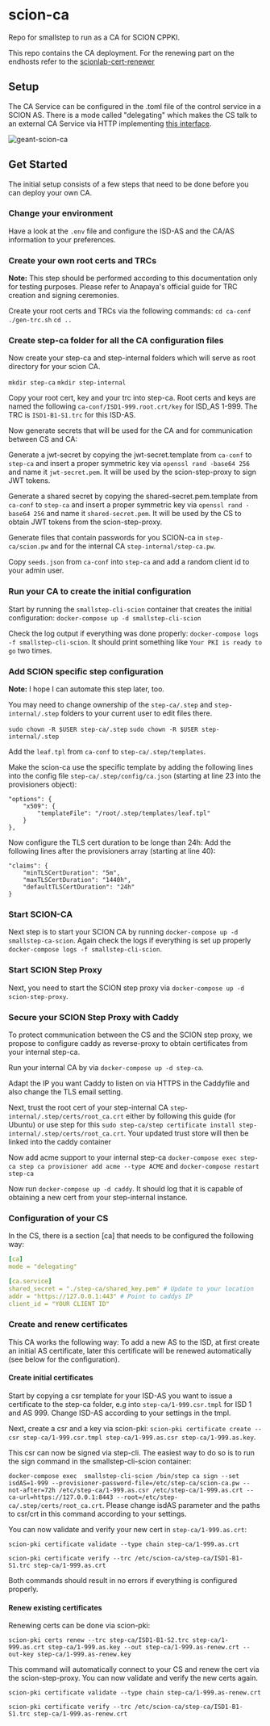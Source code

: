 # scion-ca
Repo for smallstep to run as a CA for SCION CPPKI.

This repo contains the CA deployment. For the renewing part on the endhosts refer to the [scionlab-cert-renewer](https://github.com/netsys-lab/scionlab-cert-renewer)

## Setup
The CA Service can be configured in the .toml file of the control service in a SCION AS. There is a mode called "delegating" which makes the CS talk to an external CA Service via HTTP implementing [this interface](https://github.com/scionproto/scion/blob/master/spec/ca.gen.yml).

![geant-scion-ca](https://user-images.githubusercontent.com/32448709/185569635-a538f8bc-965a-4a6c-a166-1673f2a66b0f.jpg)

## Get Started
The initial setup consists of a few steps that need to be done before you can deploy your own CA.

### Change your environment
Have a look at the `.env` file and configure the ISD-AS and the CA/AS information to your preferences.

### Create your own root certs and TRCs
**Note:** This step should be performed according to this documentation only for testing purposes. Please refer to Anapaya's official guide for TRC creation and signing ceremonies.

Create your root certs and TRCs via the following commands:
`cd ca-conf`
`./gen-trc.sh`
`cd ..`

### Create step-ca folder for all the CA configuration files
Now create your step-ca and step-internal folders which will serve as root directory for your scion CA.

`mkdir step-ca`
`mkdir step-internal`

Copy your root cert, key and your trc into step-ca. Root certs and keys are named the following `ca-conf/ISD1-999.root.crt/key` for ISD_AS 1-999. The TRC is `ISD1-B1-S1.trc` for this ISD-AS.

Now generate secrets that will be used for the CA and for communication between CS and CA:

Generate a jwt-secret by copying the jwt-secret.template from `ca-conf` to `step-ca` and insert a proper symmetric key via `openssl rand -base64 256` and name it `jwt-secret.pem`. It will be used by the scion-step-proxy to sign JWT tokens.

Generate a shared secret by copying the shared-secret.pem.template from `ca-conf` to `step-ca` and insert a proper symmetric key via `openssl rand -base64 256` and name it `shared-secret.pem`. It will be used by the CS to obtain JWT tokens from the scion-step-proxy.

Generate files that contain passwords for you SCION-ca in `step-ca/scion.pw` and for the internal CA `step-internal/step-ca.pw`.

Copy `seeds.json` from `ca-conf` into `step-ca` and add a random client id to your admin user.

### Run your CA to create the initial configuration

Start by running the `smallstep-cli-scion` container that creates the initial configuration: `docker-compose up -d smallstep-cli-scion`

Check the log output if everything was done properly: `docker-compose logs -f smallstep-cli-scion`. It should print something like `Your PKI is ready to go` two times.

### Add SCION specific step configuration
**Note:** I hope I can automate this step later, too.

You may need to change ownership of the `step-ca/.step` and `step-internal/.step` folders to your current user to edit files there.

`sudo chown -R $USER step-ca/.step`
`sudo chown -R $USER step-internal/.step`

Add the `leaf.tpl` from `ca-conf` to `step-ca/.step/templates`.

Make the scion-ca use the specific template by adding the following lines into the config file `step-ca/.step/config/ca.json` (starting at line 23 into the provisioners object):

```
"options": {
    "x509": {
        "templateFile": "/root/.step/templates/leaf.tpl"
    }
},
```

Now configure the TLS cert duration to be longe than 24h: Add the following lines after the provisioners array (starting at line 40):

```
"claims": {
    "minTLSCertDuration": "5m",
    "maxTLSCertDuration": "1440h",
    "defaultTLSCertDuration": "24h"
}
```

### Start SCION-CA 
Next step is to start your SCION CA by running `docker-compose up -d smallstep-ca-scion`. Again check the logs if everything is set up properly `docker-compose logs -f smallstep-cli-scion`.

### Start SCION Step Proxy
Next, you need to start the SCION step proxy via `docker-compose up -d scion-step-proxy`.

### Secure your SCION Step Proxy with Caddy
To protect communication between the CS and the SCION step proxy, we propose to configure caddy as reverse-proxy to obtain certificates from your internal step-ca.

Run your internal CA by via `docker-compose up -d step-ca`.

Adapt the IP you want Caddy to listen on via HTTPS in the Caddyfile and also change the TLS email setting.

Next, trust the root cert of your step-internal CA `step-internal/.step/certs/root_ca.crt` either by following this guide (for Ubuntu) or use step for this `sudo step-ca/step certificate install step-internal/.step/certs/root_ca.crt`. Your updated trust store will then be linked into the caddy container

Now add acme support to your internal step-ca `docker-compose exec step-ca step ca provisioner add acme --type ACME` and `docker-compose restart step-ca`

Now run `docker-compose up -d caddy`. It should log that it is capable of obtaining a new cert from your step-internal instance.

### Configuration of your CS
In the CS, there is a section [ca] that needs to be configured the following way:

```yaml
[ca]
mode = "delegating"

[ca.service]
shared_secret = "./step-ca/shared_key.pem" # Update to your location
addr = "https://127.0.0.1:443" # Point to caddys IP
client_id = "YOUR CLIENT ID"
```

### Create and renew certificates
This CA works the following way: To add a new AS to the ISD, at first create an initial AS certificate, later this certificate will be renewed automatically (see below for the configuration).

#### Create initial certificates
Start by copying a csr template for your ISD-AS you want to issue a certificate to the step-ca folder, e.g into `step-ca/1-999.csr.tmpl` for ISD 1 and AS 999. Change ISD-AS according to your settings in the tmpl.

Next, create a csr and a key via scion-pki: `scion-pki certificate create --csr step-ca/1-999.csr.tmpl step-ca/1-999.as.csr step-ca/1-999.as.key`.

This csr can now be signed via step-cli. The easiest way to do so is to run the sign command in the smallstep-cli-scion container: 

`docker-compose exec  smallstep-cli-scion /bin/step ca sign --set isdAS=1-999 --provisioner-password-file=/etc/step-ca/scion-ca.pw --not-after=72h /etc/step-ca/1-999.as.csr /etc/step-ca/1-999.as.crt --ca-url=https://127.0.0.1:8443 --root=/etc/step-ca/.step/certs/root_ca.crt`. Please change isdAS parameter and the paths to csr/crt in this command according to your settings. 

You can now validate and verify your new cert in `step-ca/1-999.as.crt`:

`scion-pki certificate validate --type chain step-ca/1-999.as.crt`

`scion-pki certificate verify --trc /etc/scion-ca/step-ca/ISD1-B1-S1.trc step-ca/1-999.as.crt`

Both commands should result in no errors if everything is configured properly.

#### Renew existing certificates
Renewing certs can be done via scion-pki:

`scion-pki certs renew --trc step-ca/ISD1-B1-S2.trc step-ca/1-999.as.crt step-ca/1-999.as.key --out step-ca/1-999.as-renew.crt --out-key step-ca/1-999.as-renew.key`

This command will automatically connect to your CS and renew the cert via the scion-step-proxy. You can now validate and verify the new certs again.


`scion-pki certificate validate --type chain step-ca/1-999.as-renew.crt`

`scion-pki certificate verify --trc /etc/scion-ca/step-ca/ISD1-B1-S1.trc step-ca/1-999.as-renew.crt`

